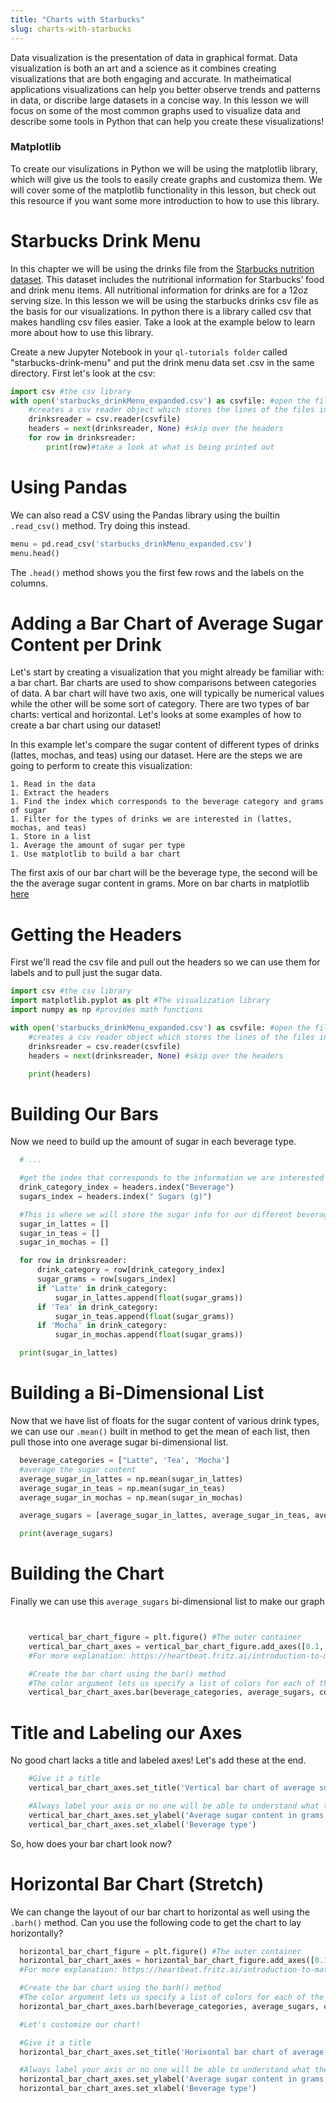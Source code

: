 ```yaml
---
title: "Charts with Starbucks"
slug: charts-with-starbucks
---
```


Data visualization is the presentation of data in graphical format. Data visualization is both an art and a science as it combines creating visualizations that are both engaging and accurate. In matheimatical applications visualizations can help you better observe trends and patterns in data, or discribe large datasets in a concise way. In this lesson we will focus on some of the most common graphs used to visualize data and describe some tools in Python that can help you create these visualizations!

### Matplotlib

To create our visulizations in Python we will be using the matplotlib library, which will give us the tools to easily create graphs and customiza them. We will cover some of the matplotlib functionality in this lesson, but check out this resource if you want some more introduction to how to use this library.

# Starbucks Drink Menu

In this chapter we will be using the drinks file from the [Starbucks nutrition dataset](https://www.kaggle.com/starbucks/starbucks-menu). This dataset includes the nutritional information for Starbucks’ food and drink menu items. All nutritional information for drinks are for a 12oz serving size. In this lesson we will be using the starbucks drinks csv file as the basis for our visualizations. In python there is a library called csv that makes handling csv files easier. Take a look at the example below to learn more about how to use this library.


Create a new Jupyter Notebook in your `ql-tutorials folder` called "starbucks-drink-menu" and put the drink menu data set .csv in the same directory. First let's look at the csv:

```py
import csv #the csv library
with open('starbucks_drinkMenu_expanded.csv') as csvfile: #open the file
    #creates a csv reader object which stores the lines of the files in lists and lets us iterate over them
    drinksreader = csv.reader(csvfile)
    headers = next(drinksreader, None) #skip over the headers
    for row in drinksreader:
        print(row)#take a look at what is being printed out
```

# Using Pandas

We can also read a CSV using the Pandas library using the builtin `.read_csv()` method. Try doing this instead.

```py
menu = pd.read_csv('starbucks_drinkMenu_expanded.csv')
menu.head()
```

The `.head()` method shows you the first few rows and the labels on the columns.

# Adding a Bar Chart of Average Sugar Content per Drink

Let's start by creating a visualization that you might already be familiar with: a bar chart. Bar charts are used to show comparisons between categories of data. A bar chart will have two axis, one will typically be numerical values while the other will be some sort of category. There are two types of bar charts: vertical and horizontal. Let's looks at some examples of how to create a bar chart using our dataset!

In this example let's compare the sugar content of different types of drinks (lattes, mochas, and teas) using our dataset. Here are the steps we are going to perform to create this visualization:

    1. Read in the data
    1. Extract the headers
    1. Find the index which corresponds to the beverage category and grams of sugar
    1. Filter for the types of drinks we are interested in (lattes, mochas, and teas)
    1. Store in a list
    1. Average the amount of sugar per type
    1. Use matplotlib to build a bar chart

The first axis of our bar chart will be the beverage type, the second will be the the average sugar content in grams. More on bar charts in matplotlib [here](https://pythonspot.com/matplotlib-bar-chart/)

# Getting the Headers

First we'll read the csv file and pull out the headers so we can use them for labels and to pull just the sugar data.

```py
import csv #the csv library
import matplotlib.pyplot as plt #The visualization library
import numpy as np #provides math functions

with open('starbucks_drinkMenu_expanded.csv') as csvfile: #open the file
    #creates a csv reader object which stores the lines of the files in lists and lets us iterate over them
    drinksreader = csv.reader(csvfile)
    headers = next(drinksreader, None) #skip over the headers

    print(headers)

```

# Building Our Bars

Now we need to build up the amount of sugar in each beverage type.


```py
  # ...

  #get the index that corresponds to the information we are interested in
  drink_category_index = headers.index("Beverage")
  sugars_index = headers.index(" Sugars (g)")

  #This is where we will store the sugar info for our different beverage types
  sugar_in_lattes = []
  sugar_in_teas = []
  sugar_in_mochas = []

  for row in drinksreader:
      drink_category = row[drink_category_index]
      sugar_grams = row[sugars_index]
      if 'Latte' in drink_category:
          sugar_in_lattes.append(float(sugar_grams))
      if 'Tea' in drink_category:
          sugar_in_teas.append(float(sugar_grams))
      if 'Mocha' in drink_category:
          sugar_in_mochas.append(float(sugar_grams))

  print(sugar_in_lattes)
```

# Building a Bi-Dimensional List

Now that we have list of floats for the sugar content of various drink types, we can use our `.mean()` built in method to get the mean of each list, then pull those into one average sugar bi-dimensional list.

```py
  beverage_categories = ["Latte", 'Tea', 'Mocha']
  #average the sugar content
  average_sugar_in_lattes = np.mean(sugar_in_lattes)
  average_sugar_in_teas = np.mean(sugar_in_teas)
  average_sugar_in_mochas = np.mean(sugar_in_mochas)

  average_sugars = [average_sugar_in_lattes, average_sugar_in_teas, average_sugar_in_mochas]

  print(average_sugars)
```

# Building the Chart

Finally we can use this `average_sugars` bi-dimensional list to make our graph

```py


    vertical_bar_chart_figure = plt.figure() #The outer container
    vertical_bar_chart_axes = vertical_bar_chart_figure.add_axes([0.1, 0.2, 0.8, 0.9]) #The actual chart inside the figure
    #For more explanation: https://heartbeat.fritz.ai/introduction-to-matplotlib-data-visualization-in-python-d9143287ae39

    #Create the bar chart using the bar() method
    #The color argument lets us specify a list of colors for each of the bars
    vertical_bar_chart_axes.bar(beverage_categories, average_sugars, color=["pink", "blue", "green"])


```

# Title and Labeling our Axes

No good chart lacks a title and labeled axes! Let's add these at the end.

```py
    #Give it a title
    vertical_bar_chart_axes.set_title('Vertical bar chart of average sugar in grams for different types of beverages on the Starbucks menu')

    #Always label your axis or no one will be able to understand what the chart is showing
    vertical_bar_chart_axes.set_ylabel('Average sugar content in grams')
    vertical_bar_chart_axes.set_xlabel('Beverage type')
```

So, how does your bar chart look now?

# Horizontal Bar Chart (Stretch)

We can change the layout of our bar chart to horizontal as well using the `.barh()` method. Can you use the following code to get the chart to lay horizontally?

```py
  horizontal_bar_chart_figure = plt.figure() #The outer container
  horizontal_bar_chart_axes = horizontal_bar_chart_figure.add_axes([0.1, 0.2, 0.8, 0.9]) #The actual chart inside the figure
  #For more explanation: https://heartbeat.fritz.ai/introduction-to-matplotlib-data-visualization-in-python-d9143287ae39

  #Create the bar chart using the barh() method
  #The color argument lets us specify a list of colors for each of the bars
  horizontal_bar_chart_axes.barh(beverage_categories, average_sugars, color=["pink", "blue", "green"])

  #Let's customize our chart!

  #Give it a title
  horizontal_bar_chart_axes.set_title('Horixontal bar chart of average sugar in grams for different types of beverages on the Starbucks menu')

  #Always label your axis or no one will be able to understand what the chart is showing
  horizontal_bar_chart_axes.set_ylabel('Average sugar content in grams')
  horizontal_bar_chart_axes.set_xlabel('Beverage type')

```
